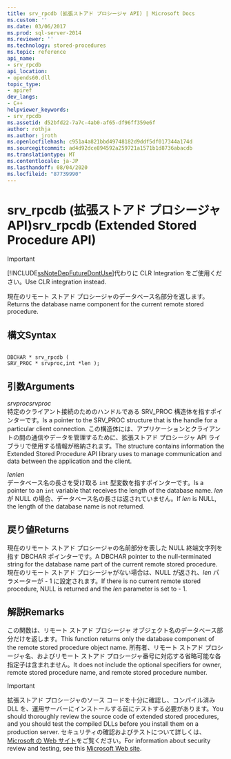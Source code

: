 ```yaml
---
title: srv_rpcdb (拡張ストアド プロシージャ API) | Microsoft Docs
ms.custom: ''
ms.date: 03/06/2017
ms.prod: sql-server-2014
ms.reviewer: ''
ms.technology: stored-procedures
ms.topic: reference
api_name:
- srv_rpcdb
api_location:
- opends60.dll
topic_type:
- apiref
dev_langs:
- C++
helpviewer_keywords:
- srv_rpcdb
ms.assetid: d52bfd22-7a7c-4ab0-af65-df96ff359e6f
author: rothja
ms.author: jroth
ms.openlocfilehash: c951a4a821bbd49748182d9ddf5df017344a174d
ms.sourcegitcommit: ad4d92dce894592a259721a1571b1d8736abacdb
ms.translationtype: MT
ms.contentlocale: ja-JP
ms.lasthandoff: 08/04/2020
ms.locfileid: "87739990"
---
```

# <a name="srv_rpcdb-extended-stored-procedure-api"></a><span data-ttu-id="73e78-102">srv_rpcdb (拡張ストアド プロシージャ API)</span><span class="sxs-lookup"><span data-stu-id="73e78-102">srv_rpcdb (Extended Stored Procedure API)</span></span>
    
> [!IMPORTANT]  
>  [!INCLUDE[ssNoteDepFutureDontUse](../../includes/ssnotedepfuturedontuse-md.md)]<span data-ttu-id="73e78-103">代わりに CLR Integration をご使用ください。</span><span class="sxs-lookup"><span data-stu-id="73e78-103">Use CLR integration instead.</span></span>  
  
 <span data-ttu-id="73e78-104">現在のリモート ストアド プロシージャのデータベース名部分を返します。</span><span class="sxs-lookup"><span data-stu-id="73e78-104">Returns the database name component for the current remote stored procedure.</span></span>  
  
## <a name="syntax"></a><span data-ttu-id="73e78-105">構文</span><span class="sxs-lookup"><span data-stu-id="73e78-105">Syntax</span></span>  
  
```  
  
DBCHAR * srv_rpcdb (  
SRV_PROC * srvproc,int *len );  
```  
  
## <a name="arguments"></a><span data-ttu-id="73e78-106">引数</span><span class="sxs-lookup"><span data-stu-id="73e78-106">Arguments</span></span>  
 <span data-ttu-id="73e78-107">*srvproc*</span><span class="sxs-lookup"><span data-stu-id="73e78-107">*srvproc*</span></span>  
 <span data-ttu-id="73e78-108">特定のクライアント接続のためのハンドルである SRV_PROC 構造体を指すポインターです。</span><span class="sxs-lookup"><span data-stu-id="73e78-108">Is a pointer to the SRV_PROC structure that is the handle for a particular client connection.</span></span> <span data-ttu-id="73e78-109">この構造体には、アプリケーションとクライアントの間の通信やデータを管理するために、拡張ストアド プロシージャ API ライブラリで使用する情報が格納されます。</span><span class="sxs-lookup"><span data-stu-id="73e78-109">The structure contains information the Extended Stored Procedure API library uses to manage communication and data between the application and the client.</span></span>  
  
 <span data-ttu-id="73e78-110">*len*</span><span class="sxs-lookup"><span data-stu-id="73e78-110">*len*</span></span>  
 <span data-ttu-id="73e78-111">データベース名の長さを受け取る `int` 型変数を指すポインターです。</span><span class="sxs-lookup"><span data-stu-id="73e78-111">Is a pointer to an `int` variable that receives the length of the database name.</span></span> <span data-ttu-id="73e78-112">*len* が NULL の場合、データベース名の長さは返されていません。</span><span class="sxs-lookup"><span data-stu-id="73e78-112">If *len* is NULL, the length of the database name is not returned.</span></span>  
  
## <a name="returns"></a><span data-ttu-id="73e78-113">戻り値</span><span class="sxs-lookup"><span data-stu-id="73e78-113">Returns</span></span>  
 <span data-ttu-id="73e78-114">現在のリモート ストアド プロシージャの名前部分を表した NULL 終端文字列を指す DBCHAR ポインターです。</span><span class="sxs-lookup"><span data-stu-id="73e78-114">A DBCHAR pointer to the null-terminated string for the database name part of the current remote stored procedure.</span></span> <span data-ttu-id="73e78-115">現在のリモート ストアド プロシージャがない場合は、NULL が返され、*len* パラメーターが - 1 に設定されます。</span><span class="sxs-lookup"><span data-stu-id="73e78-115">If there is no current remote stored procedure, NULL is returned and the *len* parameter is set to - 1.</span></span>  
  
## <a name="remarks"></a><span data-ttu-id="73e78-116">解説</span><span class="sxs-lookup"><span data-stu-id="73e78-116">Remarks</span></span>  
 <span data-ttu-id="73e78-117">この関数は、リモート ストアド プロシージャ オブジェクト名のデータベース部分だけを返します。</span><span class="sxs-lookup"><span data-stu-id="73e78-117">This function returns only the database component of the remote stored procedure object name.</span></span> <span data-ttu-id="73e78-118">所有者、リモート ストアド プロシージャ名、およびリモート ストアド プロシージャ番号に対応する省略可能な各指定子は含まれません。</span><span class="sxs-lookup"><span data-stu-id="73e78-118">It does not include the optional specifiers for owner, remote stored procedure name, and remote stored procedure number.</span></span>  
  
> [!IMPORTANT]  
>  <span data-ttu-id="73e78-119">拡張ストアド プロシージャのソース コードを十分に確認し、コンパイル済み DLL を、運用サーバーにインストールする前にテストする必要があります。</span><span class="sxs-lookup"><span data-stu-id="73e78-119">You should thoroughly review the source code of extended stored procedures, and you should test the compiled DLLs before you install them on a production server.</span></span> <span data-ttu-id="73e78-120">セキュリティの確認およびテストについて詳しくは、[Microsoft の Web サイト](https://go.microsoft.com/fwlink/?LinkID=54761&amp;clcid=0x409https://msdn.microsoft.com/security/)をご覧ください。</span><span class="sxs-lookup"><span data-stu-id="73e78-120">For information about security review and testing, see this [Microsoft Web site](https://go.microsoft.com/fwlink/?LinkID=54761&amp;clcid=0x409https://msdn.microsoft.com/security/).</span></span>  
  
  
